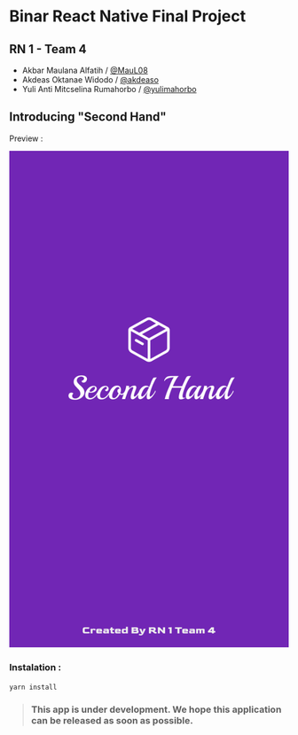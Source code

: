 # Binar React Native Final Project

## RN 1 - Team 4

- Akbar Maulana Alfatih / [@MauL08](https://github.com/MauL08)
- Akdeas Oktanae Widodo / [@akdeaso](https://github.com/akdeaso)
- Yuli Anti Mitcselina Rumahorbo / [@yulimahorbo](https://github.com/yulirumahorbo)

## Introducing "Second Hand"

Preview :

![Image](readme/splash.png)

### Instalation :

`yarn install`

> ### This app is under development. We hope this application can be released as soon as possible.
